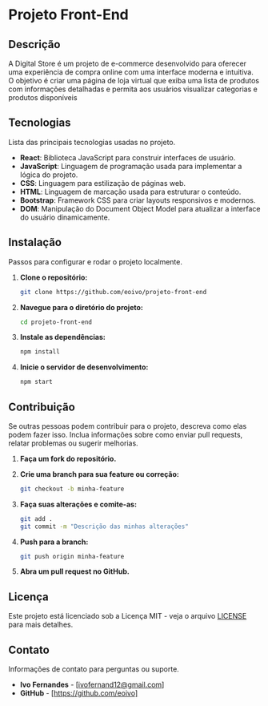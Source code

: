 # Projeto Front-End


## Descrição

A Digital Store é um projeto de e-commerce desenvolvido para oferecer uma experiência de compra online com uma interface moderna e intuitiva. O objetivo é criar uma página de loja virtual que exiba uma lista de produtos com informações detalhadas e permita aos usuários visualizar categorias e produtos disponíveis

## Tecnologias

Lista das principais tecnologias usadas no projeto.

- **React**: Biblioteca JavaScript para construir interfaces de usuário.
- **JavaScript**: Linguagem de programação usada para implementar a lógica do projeto.
- **CSS**: Linguagem para estilização de páginas web.
- **HTML**: Linguagem de marcação usada para estruturar o conteúdo.
- **Bootstrap**: Framework CSS para criar layouts responsivos e modernos.
- **DOM**: Manipulação do Document Object Model para atualizar a interface do usuário dinamicamente.


## Instalação

Passos para configurar e rodar o projeto localmente.

1. **Clone o repositório:**

   ```bash
   git clone https://github.com/eoivo/projeto-front-end
   ```

2. **Navegue para o diretório do projeto:**

   ```bash
   cd projeto-front-end
   ```

3. **Instale as dependências:**

   ```bash
   npm install
   ```

4. **Inicie o servidor de desenvolvimento:**

   ```bash
   npm start
   ```

## Contribuição

Se outras pessoas podem contribuir para o projeto, descreva como elas podem fazer isso. Inclua informações sobre como enviar pull requests, relatar problemas ou sugerir melhorias.

1. **Faça um fork do repositório.**

2. **Crie uma branch para sua feature ou correção:**

   ```bash
   git checkout -b minha-feature
   ```

3. **Faça suas alterações e comite-as:**

   ```bash
   git add .
   git commit -m "Descrição das minhas alterações"
   ```

4. **Push para a branch:**

   ```bash
   git push origin minha-feature
   ```

5. **Abra um pull request no GitHub.**

## Licença

Este projeto está licenciado sob a Licença MIT - veja o arquivo [LICENSE](LICENSE) para mais detalhes.

## Contato

Informações de contato para perguntas ou suporte.

- **Ivo Fernandes** - [ivofernand12@gmail.com]
- **GitHub** - [https://github.com/eoivo]
